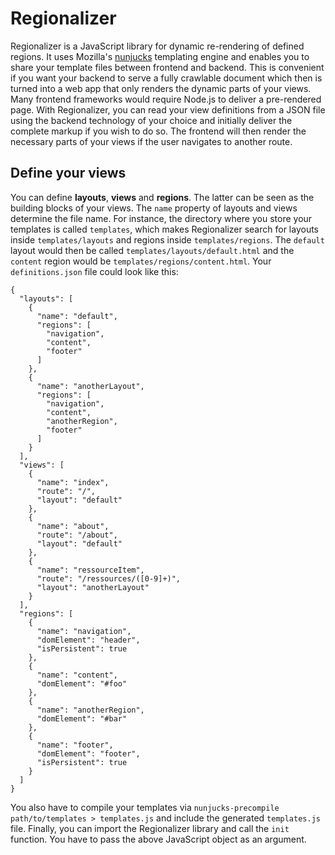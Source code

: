 # Regionalizer

Regionalizer is a JavaScript library for dynamic re-rendering of defined regions. It uses Mozilla's [nunjucks](https://mozilla.github.io/nunjucks/) templating engine and enables you to share your template files between frontend and backend. This is convenient if you want your backend to serve a fully crawlable document which then is turned into a web app that only renders the dynamic parts of your views. Many frontend frameworks would require Node.js to deliver a pre-rendered page. With Regionalizer, you can read your view definitions from a JSON file using the backend technology of your choice and initially deliver the complete markup if you wish to do so. The frontend will then render the necessary parts of your views if the user navigates to another route.

## Define your views

You can define **layouts**, **views** and **regions**. The latter can be seen as the building blocks of your views. The `name` property of layouts and views determine the file name. For instance, the directory where you store your templates is called `templates`, which makes Regionalizer search for layouts inside `templates/layouts` and regions inside `templates/regions`. The `default` layout would then be called `templates/layouts/default.html` and the `content` region would be `templates/regions/content.html`. Your `definitions.json` file could look like this:

```
{
  "layouts": [
    {
      "name": "default",
      "regions": [
        "navigation",
        "content",
        "footer"
      ]
    },
    {
      "name": "anotherLayout",
      "regions": [
        "navigation",
        "content",
        "anotherRegion",
        "footer"
      ]
    }
  ],
  "views": [
    {
      "name": "index",
      "route": "/",
      "layout": "default"
    },
    {
      "name": "about",
      "route": "/about",
      "layout": "default"
    },
    {
      "name": "ressourceItem",
      "route": "/ressources/([0-9]+)",
      "layout": "anotherLayout"
    }
  ],
  "regions": [
    {
      "name": "navigation",
      "domElement": "header",
      "isPersistent": true
    },
    {
      "name": "content",
      "domElement": "#foo"
    },
    {
      "name": "anotherRegion",
      "domElement": "#bar"
    },
    {
      "name": "footer",
      "domElement": "footer",
      "isPersistent": true
    }
  ]
}
```
You also have to compile your templates via `nunjucks-precompile path/to/templates > templates.js` and include the generated `templates.js` file. Finally, you can import the Regionalizer library and call the `init` function. You have to pass the above JavaScript object as an argument.
